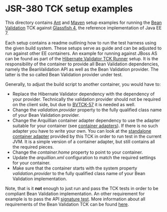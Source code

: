 # JSR-380 TCK setup examples

This directory contains [Ant](https://ant.apache.org) and [Maven](https://maven.apache.org/) setup examples for
running the [Bean Validation](http://beanvalidation.org/) TCK against [Glassfish 4](https://glassfish.java.net/),
the reference implementation of Java EE 7.

Each setup contains a readme outlining how to run the test harness using the given build system. These setups
serve as guide and can be adjusted to run against other EE containers. An example for running against JBoss AS can
be found as part of the [Hibernate Validator TCK Runner](https://github.com/hibernate/hibernate-validator/tree/master/tck-runner)
setup. It is the responsibility of the container to provide all Bean Validation dependencies, namely the BeanValidation API
as well as the Bean Validation provider. The latter is the so called Bean Validation provider under test.

Generally, to adjust the build script to another container, you would have to:

* Replace the Hibernate Validator dependency with the dependency of your provider. Technically the validation
  provider should not be required on the client side, but due to [BVTCK-57](https://hibernate.atlassian.net/browse/BVTCK-57)
  it is needed as well.
* Change the _validation.provider_ property to the fully qualified class name of your Bean Validation provider.
* Change the Arquillian container adapter dependency to use the adapter suitable for your container
 (see [container adapters](https://docs.jboss.org/author/display/ARQ/Container+adapters)). If there is no such adapter
 you have to write your own. You can look at the [standalone container adapter](https://github.com/beanvalidation/beanvalidation-tck/tree/master/standalone-container-adapter)
 provided by this TCK in order to run test in the current JVM. It is a simple version of a container adapter, but still
 contains all the required pieces.
* Change the _container.home_ property to point to your container.
* Update the _arquillian.xml_ configuration to match the required settings for your container.
* Make sure that the container starts with the system property _validation.provider_ to the fully qualified class name
of your Bean Validation implementation.

Note, that is it **not** enough to just run and pass the TCK tests in order to be compliant Bean Validation implementation.
An other requirement for example is to pass the API [signature test](http://docs.jboss.org/hibernate/beanvalidation/tck/1.1/reference/html_single/#sigtest).
More information about all requirements of the Bean Validation TCK can be found [here](http://docs.jboss.org/hibernate/beanvalidation/tck/1.1/reference/html_single/index.html#passing-the-tck).